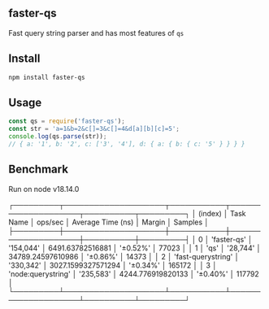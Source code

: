 faster-qs
---

Fast query string parser and has most features of `qs`

## Install

```sh
npm install faster-qs
```

## Usage

```js
const qs = require('faster-qs');
const str = 'a=1&b=2&c[]=3&c[]=4&d[a][b][c]=5';
console.log(qs.parse(str));
// { a: '1', b: '2', c: ['3', '4'], d: { a: { b: { c: '5' } } } }
```

## Benchmark

Run on node v18.14.0

┌─────────┬────────────────────┬───────────┬────────────────────┬──────────┬─────────┐
│ (index) │     Task Name      │  ops/sec  │ Average Time (ns)  │  Margin  │ Samples │
├─────────┼────────────────────┼───────────┼────────────────────┼──────────┼─────────┤
│    0    │    'faster-qs'     │ '154,044' │  6491.63782516881  │ '±0.52%' │  77023  │
│    1    │        'qs'        │ '28,744'  │ 34789.24597610986  │ '±0.86%' │  14373  │
│    2    │ 'fast-querystring' │ '330,342' │ 3027.1599327571294 │ '±0.34%' │ 165172  │
│    3    │ 'node:querystring' │ '235,583' │ 4244.776919820133  │ '±0.40%' │ 117792  │
└─────────┴────────────────────┴───────────┴────────────────────┴──────────┴─────────┘
